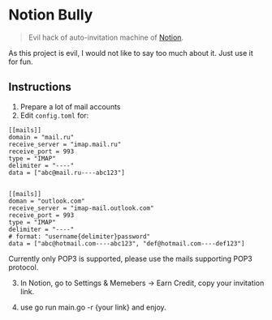 # Notion Bully

> Evil hack of auto-invitation machine of [Notion](https://www.notion.so/).


As this project is evil, I would not like to say too much about it. 
Just use it for fun.

## Instructions

1. Prepare a lot of mail accounts
2. Edit `config.toml` for:

```
[[mails]]
domain = "mail.ru"
receive_server = "imap.mail.ru"
receive_port = 993
type = "IMAP"
delimiter = "----"
data = ["abc@mail.ru----abc123"]


[[mails]]
doman = "outlook.com"
receive_server = "imap-mail.outlook.com"
receive_port = 993
type = "IMAP"
delimiter = "----"
# format: "username{delimiter}password"
data = ["abc@hotmail.com----abc123", "def@hotmail.com----def123"]
```

Currently only POP3 is supported, please use the mails supporting POP3 protocol.

3. In Notion, go to Settings & Memebers -> Earn Credit, copy your invitation link.

4. use go run main.go -r {your link} and enjoy.
